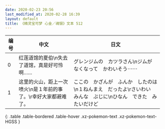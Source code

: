 ```yaml
---
date: 2020-02-23 20:56
last_modified_at: 2020-02-28 16:39
layout: default
title: 《精灵宝可梦 心金／魂银》文本 512
---
```

| 编号 | 中文 | 日文 |
| ---- | ---- | ---- |
| 0 | 红莲道馆的夏伯\n失去了道馆，真是好可怜啊…… | グレンジムの　カツラさん\nジムが　なくなって　かわいそう⋯⋯ |
| 1 | 这里的火山，距上一次喷火\n是１年前的事了。\r幸好大家都避难了。 | ここの　かざんが　ふんか　したのは\n１ねんまえ　だったよ\rさいわい　みんな　ぶじに\nひなん　できた　みたいだけど |
{: .table .table-bordered .table-hover .xz-pokemon-text .xz-pokemon-text-HGSS }